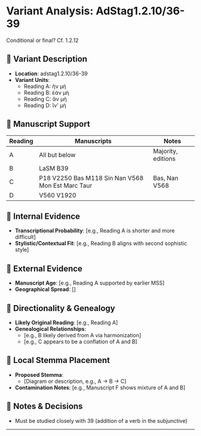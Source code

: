 # Variant Analysis: AdStag1.2.10/36-39

Conditional or final?
Cf. 1.2.12

## 📌 Variant Description
- **Location**: adstag1.2.10/36-39
- **Variant Units**: 
  - Reading A: ἢν μὴ
  - Reading B: ἐὰν μὴ
  - Reading C: ἂν μὴ
  - Reading D: ἳν' μὴ

## 🧬 Manuscript Support
| Reading | Manuscripts | Notes |
|--------|-------------|-------|
| A      | All but below | Majority, editions |
| B      | LaSM B39 |  |
| C      | P18 V2250 Bas M118 Sin Nan V568 Mon Est Marc Taur      | Bas, Nan V568 |
| D      | V560 V1920|        |

## 🧠 Internal Evidence
- **Transcriptional Probability**: [e.g., Reading A is shorter and more difficult]
- **Stylistic/Contextual Fit**: [e.g., Reading B aligns with second sophistic style]

## 🧭 External Evidence
- **Manuscript Age**: [e.g., Reading A supported by earlier MSS]
- **Geographical Spread**: []

## 🔄 Directionality & Genealogy
- **Likely Original Reading**: [e.g., Reading A]
- **Genealogical Relationships**:
  - [e.g., B likely derived from A via harmonization]
  - [e.g., C appears to be a conflation of A and B]

## 🌿 Local Stemma Placement
- **Proposed Stemma**:
  - [Diagram or description, e.g., A → B → C]
- **Contamination Notes**: [e.g., Manuscript F shows mixture of A and B]

## 📝 Notes & Decisions
- Must be studied closely with 39 (addition of a verb in the subjunctive)

---
